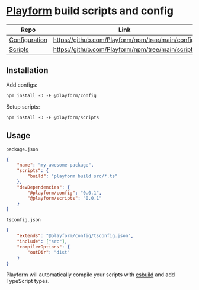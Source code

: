 # [Playform] build scripts and config

| Repo            | Link                                              | Version |
| --------------- | ------------------------------------------------- | ------- |
| [Configuration] | https://github.com/Playform/npm/tree/main/config  | 0.0.1   |
| [Scripts]       | https://github.com/Playform/npm/tree/main/scripts | 0.0.1   |

## Installation

Add configs:

`npm install -D -E @playform/config`

Setup scripts:

`npm install -D -E @playform/scripts`

## Usage

`package.json`

```json
{
	"name": "my-awesome-package",
	"scripts": {
		"build": "playform build src/*.ts"
	},
	"devDependencies": {
		"@playform/config": "0.0.1",
		"@playform/scripts": "0.0.1"
	}
}
```

`tsconfig.json`

```json
{
	"extends": "@playform/config/tsconfig.json",
	"include": ["src"],
	"compilerOptions": {
		"outDir": "dist"
	}
}
```

Playform will automatically compile your scripts with [esbuild] and add
TypeScript types.

[playform]: https://playform.cloud
[configuration]: https://github.com/Playform/npm/tree/main/config
[scripts]: https://github.com/Playform/npm/tree/main/scripts
[esbuild]: https://npmjs.org/esbuild
